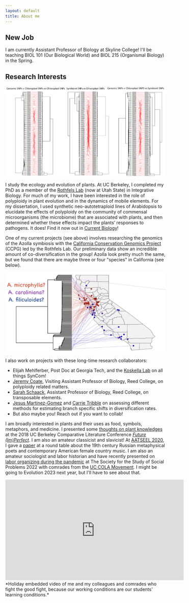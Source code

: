 ```yaml
---
layout: default
title: About me
---
```

## New Job
I am currently Assistant Professor of Biology at Skyline College! I'll be teaching BIOL 101 (Our Biological World) and BIOL 215 (Organismal Biology) in the Spring. 

## Research Interests
<img src="/images/AzollaPrelimData.jpg" alt="CCPG Azolla Project" style="width:700px">

I study the ecology and evolution of plants. At UC Berkeley, I completed my PhD as a member of the [Rothfels Lab](https://rothfelslab.org) (now at Utah State) in Integrative Biology. For much of my work, I have been interested in the role of polyploidy in plant evolution and in the dynamics of mobile elements. For my dissertation, I used synthetic neo-autotetraploid lines of Arabidopsis to elucidate the effects of polyploidy on the community of commensal microorganisms (the microbiome) that are associated with plants, and then determined whether these effects impact the plants’ responses to pathogens. It does! Find it now out in [Current Biology](https://www.sciencedirect.com/science/article/abs/pii/S0960982222007746)!

One of my current projects (see above) involves researching the genomics of the Azolla symbiosis with the [California Conservation Genomics Project](https://www.ccgproject.org) (CCPG) led by the Rothfels Lab. Our preliminary data show an incredible amount of co-diversification in the group! Azolla look pretty much the same, but we found that there are maybe three or four "species" in California (see below). 

<img src="/images/azollamap.jpg" alt="Azolla map" style="width:700px">

I also work on projects with these long-time research collaborators:
- Elijah Mehlferber, Post Doc at Georgia Tech, and the [Koskella Lab](https://naturesmicrocosm.com) on all things SynCom! 
- [Jeremy Coate](https://sites.google.com/site/coatejeremy/), Visiting Assistant Professor of Biology, Reed College, on polyploidy related matters.
- [Sarah Schaack](https://sites.google.com/site/schaackwork/), Assistant Professor of Biology, Reed College, on transposable elements. 
- [Jesus Martinez-Gomez](https://jesusthebotanist.github.io/) and [Carrie Tribble](https://carrietribble.weebly.com/) on assessing different methods for estimating branch specific shifts in diversification rates.
- But also maybe you! Reach out if you want to collab! 

I am broadly interested in plants and their uses as food, symbols, metaphors, and medicine.
I presented some [thoughts on plant knowledges](https://michaelsongagradstudent.github.io/blog/2018/11/01/Draft-Of-Plant-Knowledges-Talk) at the 2018 UC Berkeley Comparative Literature Conference [*Future (Im)Perfect*](https://futureimperfectconf.wordpress.com/).
I am also an amateur classicist and slavicist! At [AATSEEL 2020](https://www.aatseel.org/program), I gave a [paper](https://michaelsongagradstudent.github.io/blog/2020/02/11/Two-metaphysical-traditions) at a round table about the 19th century Russian metaphysical poets and contemporary American female country music.
I am also an amateur sociologist and labor historian and have recently presented on [labor organizing during the pandemic](https://michaelsongagradstudent.github.io/blog/2022/08/06/SSSP-COLA-Paper) at The Society for the Study of Social Problems 2022 with comrades from the [UC COLA Movement](https://payusmoreucsc.com).
I might be going to Evolution 2023 next year, but I'll have to see about that.

<iframe width="560" height="315" src="https://www.youtube.com/embed/8wsjlsghPH8" frameborder="0" allow="accelerometer; autoplay; encrypted-media; gyroscope; picture-in-picture" allowfullscreen></iframe>
*Holiday embedded video of me and my colleagues and comrades who fight the good fight, because our working conditions are our students' learning conditions.*
